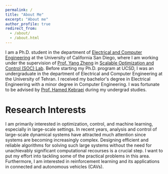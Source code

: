 ```yaml
---
permalink: /
title: "About Me"
excerpt: "About me"
author_profile: true
redirect_from: 
  - /about/
  - /about.html
---
```


I am a Ph.D. student in the department of [Electrical and Computer Engineering](https://www.ece.ucsd.edu/) at the University of California San Diego, where I am working under the supervision of [Prof. Yang Zheng](https://zhengy09.github.io/index.html) in [Scalable Optimization and Control (SOC) Lab](https://zhengy09.github.io/soclab.html). Before starting my Ph.D. program at UCSD, I was an undergraduate in the department of Electrical and Computer Engineering at the University of Tehran. I received my bachelor's degree in Electrical Engineering with a minor degree in Computer Engineering. I was fortunate to be advised by [Prof. Hamed Kebraei](https://scholar.google.com/citations?user=eDseLNYAAAAJ&hl=en) during my undergrad studies. 


Research Interests
======
I am primarily interested in optimization, control, and machine learning, especially in large-scale settings. In recent years, analysis and control of large-scale dynamical systems have attracted much attention since systems are becoming increasingly complex. Designing efficient and reliable algorithms for solving such large systems without the need for unachievably significant computational recourses is a crucial step. I want to put my effort into tackling some of the practical problems in this area. Furthermore, I am interested in reinforcement learning and its applications in connected and autonomous vehicles (CAVs).  
